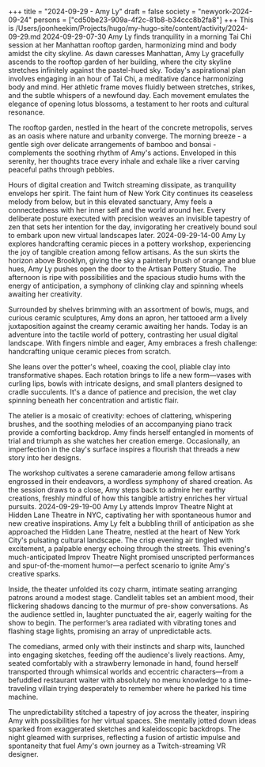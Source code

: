 +++
title = "2024-09-29 - Amy Ly"
draft = false
society = "newyork-2024-09-24"
persons = ["cd50be23-909a-4f2c-81b8-b34ccc8b2fa8"]
+++
This is /Users/joonheekim/Projects/hugo/my-hugo-site/content/activity/2024-09-29.md
2024-09-29-07-30
Amy Ly finds tranquility in a morning Tai Chi session at her Manhattan rooftop garden, harmonizing mind and body amidst the city skyline.
As dawn caresses Manhattan, Amy Ly gracefully ascends to the rooftop garden of her building, where the city skyline stretches infinitely against the pastel-hued sky. Today's aspirational plan involves engaging in an hour of Tai Chi, a meditative dance harmonizing body and mind. Her athletic frame moves fluidly between stretches, strikes, and the subtle whispers of a newfound day. Each movement emulates the elegance of opening lotus blossoms, a testament to her roots and cultural resonance.

The rooftop garden, nestled in the heart of the concrete metropolis, serves as an oasis where nature and urbanity converge. The morning breeze - a gentle sigh over delicate arrangements of bamboo and bonsai - complements the soothing rhythm of Amy's actions. Enveloped in this serenity, her thoughts trace every inhale and exhale like a river carving peaceful paths through pebbles.

Hours of digital creation and Twitch streaming dissipate, as tranquility envelops her spirit. The faint hum of New York City continues its ceaseless melody from below, but in this elevated sanctuary, Amy feels a connectedness with her inner self and the world around her. Every deliberate posture executed with precision weaves an invisible tapestry of zen that sets her intention for the day, invigorating her creatively bound soul to embark upon new virtual landscapes later.
2024-09-29-14-00
Amy Ly explores handcrafting ceramic pieces in a pottery workshop, experiencing the joy of tangible creation among fellow artisans.
As the sun skirts the horizon above Brooklyn, giving the sky a painterly brush of orange and blue hues, Amy Ly pushes open the door to the Artisan Pottery Studio. The afternoon is ripe with possibilities and the spacious studio hums with the energy of anticipation, a symphony of clinking clay and spinning wheels awaiting her creativity. 

Surrounded by shelves brimming with an assortment of bowls, mugs, and curious ceramic sculptures, Amy dons an apron, her tattooed arm a lively juxtaposition against the creamy ceramic awaiting her hands. Today is an adventure into the tactile world of pottery, contrasting her usual digital landscape. With fingers nimble and eager, Amy embraces a fresh challenge: handcrafting unique ceramic pieces from scratch. 

She leans over the potter's wheel, coaxing the cool, pliable clay into transformative shapes. Each rotation brings to life a new form—vases with curling lips, bowls with intricate designs, and small planters designed to cradle succulents. It's a dance of patience and precision, the wet clay spinning beneath her concentration and artistic flair.

The atelier is a mosaic of creativity: echoes of clattering, whispering brushes, and the soothing melodies of an accompanying piano track provide a comforting backdrop. Amy finds herself entangled in moments of trial and triumph as she watches her creation emerge. Occasionally, an imperfection in the clay's surface inspires a flourish that threads a new story into her designs.

The workshop cultivates a serene camaraderie among fellow artisans engrossed in their endeavors, a wordless symphony of shared creation. As the session draws to a close, Amy steps back to admire her earthy creations, freshly mindful of how this tangible artistry enriches her virtual pursuits.
2024-09-29-19-00
Amy Ly attends Improv Theatre Night at Hidden Lane Theatre in NYC, captivating her with spontaneous humor and new creative inspirations.
Amy Ly felt a bubbling thrill of anticipation as she approached the Hidden Lane Theatre, nestled at the heart of New York City's pulsating cultural landscape. The crisp evening air tingled with excitement, a palpable energy echoing through the streets. This evening's much-anticipated Improv Theatre Night promised unscripted performances and spur-of-the-moment humor—a perfect scenario to ignite Amy's creative sparks.

Inside, the theater unfolded its cozy charm, intimate seating arranging patrons around a modest stage. Candlelit tables set an ambient mood, their flickering shadows dancing to the murmur of pre-show conversations. As the audience settled in, laughter punctuated the air, eagerly waiting for the show to begin. The performer’s area radiated with vibrating tones and flashing stage lights, promising an array of unpredictable acts.

The comedians, armed only with their instincts and sharp wits, launched into engaging sketches, feeding off the audience's lively reactions. Amy, seated comfortably with a strawberry lemonade in hand, found herself transported through whimsical worlds and eccentric characters—from a befuddled restaurant waiter with absolutely no menu knowledge to a time-traveling villain trying desperately to remember where he parked his time machine.

The unpredictability stitched a tapestry of joy across the theater, inspiring Amy with possibilities for her virtual spaces. She mentally jotted down ideas sparked from exaggerated sketches and kaleidoscopic backdrops. The night gleamed with surprises, reflecting a fusion of artistic impulse and spontaneity that fuel Amy's own journey as a Twitch-streaming VR designer.
